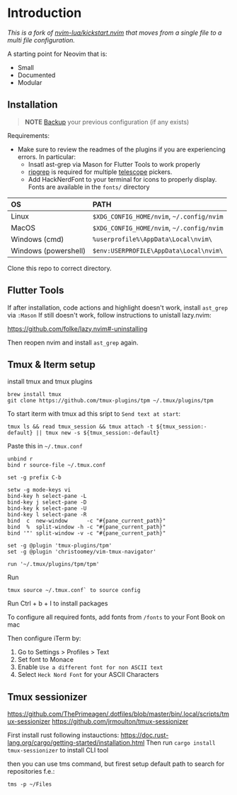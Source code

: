 

# Introduction

*This is a fork of [nvim-lua/kickstart.nvim](https://github.com/nvim-lua/kickstart.nvim) that moves from a single file to a multi file configuration.*

A starting point for Neovim that is:

* Small
* Documented
* Modular

## Installation

> **NOTE** 
> [Backup](#FAQ) your previous configuration (if any exists)

Requirements:
* Make sure to review the readmes of the plugins if you are experiencing errors. In particular:
  * Insatl ast-grep via Mason for Flutter Tools to work properly
  * [ripgrep](https://github.com/BurntSushi/ripgrep#installation) is required for multiple [telescope](https://github.com/nvim-telescope/telescope.nvim#suggested-dependencies) pickers.
  * Add HackNerdFont to your terminal for icons to properly display. Fonts are available in the `fonts/` directory

| OS | PATH |
| :- | :--- |
| Linux | `$XDG_CONFIG_HOME/nvim`, `~/.config/nvim` |
| MacOS | `$XDG_CONFIG_HOME/nvim`, `~/.config/nvim` |
| Windows (cmd)| `%userprofile%\AppData\Local\nvim\` |
| Windows (powershell)| `$env:USERPROFILE\AppData\Local\nvim\` |


Clone this repo to correct directory.

## Flutter Tools
If after installation, code actions and highlight doesn't work, install `ast_grep` via `:Mason`
If still doesn't work, follow instructions to unistall lazy.nvim:

https://github.com/folke/lazy.nvim#-uninstalling

Then reopen nvim and install `ast_grep` again.


## Tmux & Iterm setup

install tmux and tmux plugins
```
brew install tmux
git clone https://github.com/tmux-plugins/tpm ~/.tmux/plugins/tpm
```

To start iterm with tmux ad this sript to `Send text at start`:

```
tmux ls && read tmux_session && tmux attach -t ${tmux_session:-default} || tmux new -s ${tmux_session:-default}
```

Paste this in `~/.tmux.conf`

```
unbind r
bind r source-file ~/.tmux.conf

set -g prefix C-b

setw -g mode-keys vi
bind-key h select-pane -L
bind-key j select-pane -D
bind-key k select-pane -U
bind-key l select-pane -R
bind  c  new-window      -c "#{pane_current_path}"
bind  %  split-window -h -c "#{pane_current_path}"
bind '"' split-window -v -c "#{pane_current_path}"

set -g @plugin 'tmux-plugins/tpm'
set -g @plugin 'christoomey/vim-tmux-navigator'

run '~/.tmux/plugins/tpm/tpm' 
```

Run 

```
tmux source ~/.tmux.conf` to source config
```

Run Ctrl + b + I to install packages

To configure all required fonts, add fonts from `/fonts` to your Font Book on mac

Then configure iTerm by:
1. Go to Settings > Profiles > Text
2. Set font to Monace
3. Enable `Use a different font for non ASCII text`
4. Select `Heck Nord Font` for your ASCII Characters

## Tmux sessionizer

https://github.com/ThePrimeagen/.dotfiles/blob/master/bin/.local/scripts/tmux-sessionizer
https://github.com/jrmoulton/tmux-sessionizer

First install rust following instauctions: https://doc.rust-lang.org/cargo/getting-started/installation.html
Then run `cargo install tmux-sessionizer` to install CLI tool

then you can use tms command, but firest setup default path to search for repositories f.e.:

```
tms -p ~/Files
```

